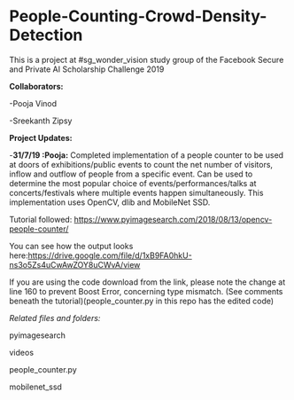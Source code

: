 # People-Counting-Crowd-Density-Detection
This is a project at #sg_wonder_vision study group of the Facebook Secure and Private AI Scholarship Challenge 2019

**Collaborators:**

-Pooja Vinod

-Sreekanth Zipsy

**Project Updates:**

-**31/7/19 :Pooja:** Completed implementation of a people counter to be used at doors of exhibitions/public events to count the net number of  visitors, inflow and outflow of people from a specific event. Can be used to determine the most popular choice of events/performances/talks at concerts/festivals where multiple events happen simultaneously. This implementation uses OpenCV, dlib and MobileNet SSD. 

Tutorial followed: https://www.pyimagesearch.com/2018/08/13/opencv-people-counter/

You can see how the output looks here:https://drive.google.com/file/d/1xB9FA0hkU-ns3o5Zs4uCwAwZOY8uCWvA/view

If you are using the code download from the link, please note the change at line 160 to prevent Boost Error, concerning type mismatch. (See comments beneath the tutorial)(people_counter.py in this repo has the edited code)

*Related files and folders:*

pyimagesearch

videos

people_counter.py

mobilenet_ssd

